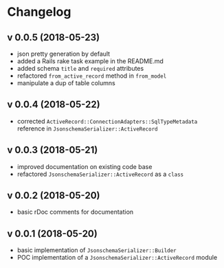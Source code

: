 # Changelog

## v 0.0.5 (2018-05-23)

- json pretty generation by default
- added a Rails rake task example in the README.md
- added schema `title` and `required` attributes
- refactored `from_active_record` method in `from_model`
- manipulate a dup of table columns

## v 0.0.4 (2018-05-22)

- corrected `ActiveRecord::ConnectionAdapters::SqlTypeMetadata` reference in `JsonschemaSerializer::ActiveRecord`

## v 0.0.3 (2018-05-21)

- improved documentation on existing code base
- refactored `JsonschemaSerializer::ActiveRecord` as a `class`

## v 0.0.2 (2018-05-20)

- basic rDoc comments for documentation

## v 0.0.1 (2018-05-20)

- basic implementation of `JsonschemaSerializer::Builder`
- POC implementation of a `JsonschemaSerializer::ActiveRecord` module
